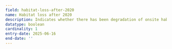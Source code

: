 ```yaml
---
field: habitat-loss-after-2020
name: Habitat loss after 2020
description: Indicates whether there has been degradation of onsite habitat(s) after 30 Jan 2020
datatype: boolean
cardinality: 1
entry-date: 2025-06-16
end-date: ''
---
```

